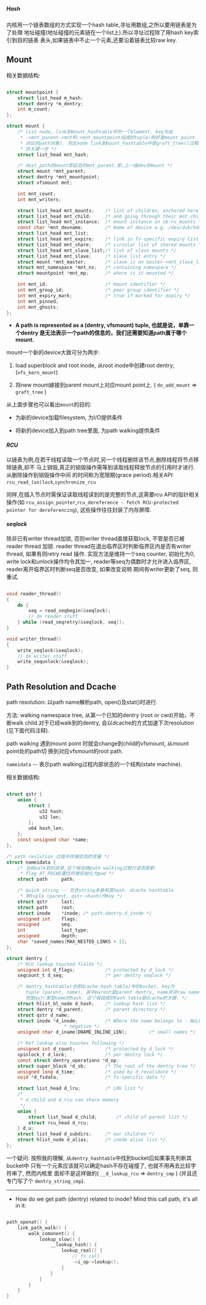 ##### *Hash*

内核用一个链表数组的方式实现一个hash table,寻址用数组,之所以要用链表是为了处理
地址碰撞(地址碰撞的元素链在一个list上).所以寻址过程除了用hash key索引到目的链表
表头,如果链表中不止一个元素,还要沿着链表比较raw key.

## Mount

相关数据结构:

```c

struct mountpoint {
	struct list_head m_hash;
	struct dentry *m_dentry;
	int m_count;
};

struct mount {
	/* list node, link到mount_hashtable中的一个element, key为由
	 * ->mnt_parent->mnt和->mnt_mountpoint组成的tuple(刚好是mount point
	 * 对应的path对象). 将此node link到mount_hashtable中是graft_tree()过程
	 * 的关键一步 */
	struct list_head mnt_hash;

	/* dest_path的mount即此处的mnt_parent.即,上一级dev的mount */
	struct mount *mnt_parent;
	struct dentry *mnt_mountpoint;
	struct vfsmount mnt;

	int mnt_count;
	int mnt_writers;

	struct list_head mnt_mounts;    /* list of children, anchored here */
	struct list_head mnt_child;     /* and going through their mnt_child */
	struct list_head mnt_instance;  /* mount instance on sb->s_mounts */
	const char *mnt_devname;        /* Name of device e.g. /dev/dsk/hda1 */
	struct list_head mnt_list;
	struct list_head mnt_expire;    /* link in fs-specific expiry list */
	struct list_head mnt_share;     /* circular list of shared mounts */
	struct list_head mnt_slave_list;/* list of slave mounts */
	struct list_head mnt_slave;     /* slave list entry */
	struct mount *mnt_master;       /* slave is on master->mnt_slave_list */
	struct mnt_namespace *mnt_ns;   /* containing namespace */
	struct mountpoint *mnt_mp;      /* where is it mounted */

	int mnt_id;                     /* mount identifier */
	int mnt_group_id;               /* peer group identifier */
	int mnt_expiry_mark;            /* true if marked for expiry */
	int mnt_pinned;
	int mnt_ghosts;
};

```

* **A path is represented as a (dentry, vfsmount) tuple, 也就是说，单靠一个dentry
是无法表示一个path的信息的，我们还需要知道path属于哪个mount.**

mount一个新的device大致可分为两步:

1. load superblock and root inode, 从root inode中创建root dentry; (`vfs_kern_mount`)

2. 将new mount嫁接到parent mount上对应mount point上.
( `do_add_mount` => `graft_tree` )

从上面步骤也可以看出`mount`的目的:

* 为新的device加载filesystem, 为I/O提供条件

* 将新的device加入到path tree里面, 为path walking提供条件

#### *RCU*

以链表为例,在若干线程读取一个节点时,另一个线程删除该节点,删除线程将节点移除链表,却不
马上销毁,真正的销毁操作需等到读取线程释放节点的引用时才进行.从删除操作到销毁操作中间
的时间称为宽限期(grace period).相关API: `rcu_read_(un)lock`,`synchronize_rcu`

同样,在插入节点时需保证读取线程读到的是完整的节点,这需要rcu API的指针相关操作(如
`rcu_assign_pointer`,`rcu_dereference - fetch RCU-protected pointer for
dereferencing`), 这些操作往往封装了内存屏障.

#### *seqlock*

除非已有writer thread加锁, 否则writer thread直接获取lock, 不管是否已被reader thread
加锁. reader thread在退出临界区时判断临界区内是否有writer thread, 如果有则retry read
操作. 实现方法是维持一个seq counter, 初始化为0, write lock和unlock操作均令其加一,
reader等seq为偶数时才允许进入临界区, reader离开临界区时判断seq是否改变, 如果改变说明
期间有writer更新了seq, 则重试.

```c

void reader_thread()
{
	do {
		seq = read_seqbegin(&seqlock);
		// do reader stuff
	} while (read_seqretry(&seqlock, seq));
}

void writer_thread()
{
	write_seqlock(&seqlock);
	// do writer stuff
	write_sequnlock(&seqlock);
}

```

## Path Resolution and Dcache

path resolution: 以path name解析path, open()及stat()时进行.

方法: walking namespace tree, 从第一个已知的dentry (root or cwd)开始，不断walk
child.对于已经walk到的dentry, 会以dcache的方式加速下次resolution (见下面代码注释).

path walking 遇到mount point 时就会change到child的vfsmount, 从mount point处的path切
换到对应vfsmount的root path.

`nameidata` -- 表示path walking过程内部状态的一个结构(state machine).

相关数据结构:

```c

struct qstr {
	union {
		struct {
			u32 hash;
			u32 len;
		};
		u64 hash_len;
	};
	const unsigned char *name;
};

/* path reslution 过程中存储状态的变量 */
struct nameidata {
	/* 当前walk到的目录,这个域会随path walking过程行进而更新.
	 * flag AT_FDCWD置位时被初始化为pwd */
	struct path     path;

	/* quick string -- 包含string本身和其hash. dcache hashtable
	 * 用tuple (parent, qstr->hash)作key */
	struct qstr     last;
	struct path     root;
	struct inode    *inode; /* path.dentry.d_inode */
	unsigned int    flags;
	unsigned        seq;
	int             last_type;
	unsigned        depth;
	char *saved_names[MAX_NESTED_LINKS + 1];
};

struct dentry {
	/* RCU lookup touched fields */
	unsigned int d_flags;           /* protected by d_lock */
	seqcount_t d_seq;               /* per dentry seqlock */

	/* dentry_hashtable(也即dcache-hash table)中的bucket, key为
	   tuple (parent, name), 其中parent是parent dentry, name并非raw name
	   而是qstr类型name的hash. 这个域组成的hash table是dcache的关键. */
	struct hlist_bl_node d_hash;    /* lookup hash list */
	struct dentry *d_parent;        /* parent directory */
	struct qstr d_name;
	struct inode *d_inode;          /* Where the name belongs to - NULL is
					 * negative */
	unsigned char d_iname[DNAME_INLINE_LEN];        /* small names */

	/* Ref lookup also touches following */
	unsigned int d_count;           /* protected by d_lock */
	spinlock_t d_lock;              /* per dentry lock */
	const struct dentry_operations *d_op;
	struct super_block *d_sb;       /* The root of the dentry tree */
	unsigned long d_time;           /* used by d_revalidate */
	void *d_fsdata;                 /* fs-specific data */

	struct list_head d_lru;         /* LRU list */
	/*
	 * d_child and d_rcu can share memory
	 */
	union {
		struct list_head d_child;       /* child of parent list */
		struct rcu_head d_rcu;
	} d_u;
	struct list_head d_subdirs;     /* our children */
	struct hlist_node d_alias;      /* inode alias list */
};

```

一个疑问: 按照我的理解, 从`dentry_hashtable`中找到bucket后如果事先判断其bucket中
只有一个元素应该就可以确定hash不存在碰撞了, 也就不用再去比较字符串了, 然而内核里
面却不是这样做的( `__d_lookup_rcu` => `dentry_cmp` ) (并且还专门写了个
`dentry_string_cmp`).


---

* How do we get path (dentry) related to inode? Mind this call path, it's all
  in it:

```c

path_openat() {
	link_path_walk() {
		walk_comonent() {
			lookup_slow() {
				__lookup_hash() {
					lookup_real() {
						// fs call
						->i_op->lookup();
					}
				}
			}
		}
	}
}

```
